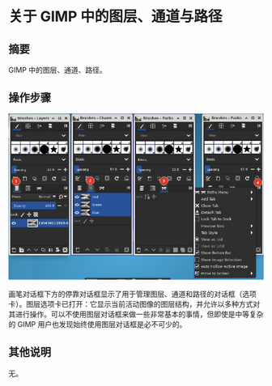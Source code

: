 # 关于 GIMP 中的图层、通道与路径

## 摘要

GIMP 中的图层、通道、路径。

## 操作步骤

![图层、通道、路径-1](./img/图层、通道、路径-1.png)

画笔对话框下方的停靠对话框显示了用于管理图层、通道和路径的对话框（选项卡）。图层选项卡已打开：它显示当前活动图像的图层结构，并允许以多种方式对其进行操作。可以不使用图层对话框来做一些非常基本的事情，但即使是中等复杂的 GIMP 用户也发现始终使用图层对话框是必不可少的。

## 其他说明

无。
